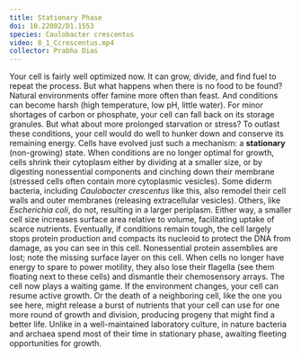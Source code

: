 ```yaml
---
title: Stationary Phase
doi: 10.22002/D1.1553
species: Caulobacter crescentus
video: 8_1_Ccrescentus.mp4
collector: Prabha Dias
---
```


Your cell is fairly well optimized now. It can grow, divide, and find fuel to repeat the process. But what happens when there is no food to be found? Natural environments offer famine more often than feast. And conditions can become harsh (high temperature, low pH, little water). For minor shortages of carbon or phosphate, your cell can fall back on its storage granules. But what about more prolonged starvation or stress? To outlast these conditions, your cell would do well to hunker down and conserve its remaining energy. Cells have evolved just such a mechanism: a **stationary** (non-growing) state. When conditions are no longer optimal for growth, cells shrink their cytoplasm either by dividing at a smaller size, or by digesting nonessential components and cinching down their membrane (stressed cells often contain more cytoplasmic vesicles). Some diderm bacteria, including *Caulobacter crescentus* like this, also remodel their cell walls and outer membranes (releasing extracellular vesicles). Others, like *Escherichia coli*, do not, resulting in a larger periplasm. Either way, a smaller cell size increases surface area relative to volume, facilitating uptake of scarce nutrients. Eventually, if conditions remain tough, the cell largely stops protein production and compacts its nucleoid to protect the DNA from damage, as you can see in this cell. Nonessential protein assemblies are lost; note the missing surface layer on this cell. When cells no longer have energy to spare to power motility, they also lose their flagella (see them floating next to these cells) and dismantle their chemosensory arrays. The cell now plays a waiting game. If the environment changes, your cell can resume active growth. Or the death of a neighboring cell, like the one you see here, might release a burst of nutrients that your cell can use for one more round of growth and division, producing progeny that might find a better life. Unlike in a well-maintained laboratory culture, in nature bacteria and archaea spend most of their time in stationary phase, awaiting fleeting opportunities for growth.

